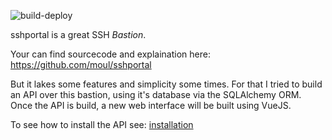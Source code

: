![build-deploy](https://github.com/Whyrl35/sshportal-api/workflows/build-deploy/badge.svg?branch=master)

sshportal is a great SSH *Bastion*.

Your can find sourcecode and explaination here: https://github.com/moul/sshportal

But it lakes some features and simplicity some times.
For that I tried to build an API over this bastion, using it's database via the SQLAlchemy ORM.
Once the API is build, a new web interface will be built using VueJS.

To see how to install the API see: [installation](INSTALL.md)
